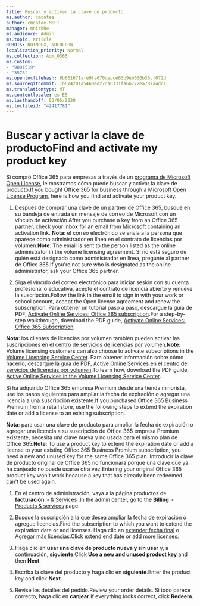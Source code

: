 ```yaml
---
title: Buscar y activar la clave de producto
ms.author: cmcatee
author: cmcatee-MSFT
manager: mnirkhe
ms.audience: Admin
ms.topic: article
ROBOTS: NOINDEX, NOFOLLOW
localization_priority: Normal
ms.collection: Adm_O365
ms.custom:
- "9001519"
- "3576"
ms.openlocfilehash: 8b661671afe9fa670decce63b9eb030b35cf072d
ms.sourcegitcommit: 1b674201a5460ed27da6331fa6b777ea787a4dc1
ms.translationtype: MT
ms.contentlocale: es-ES
ms.lasthandoff: 03/05/2020
ms.locfileid: "42417781"
---
```

# <a name="find-and-activate-my-product-key"></a><span data-ttu-id="d2c1a-102">Buscar y activar la clave de producto</span><span class="sxs-lookup"><span data-stu-id="d2c1a-102">Find and activate my product key</span></span>

<span data-ttu-id="d2c1a-103">Si compró Office 365 para empresas a través de un [programa de Microsoft Open License](https://go.microsoft.com/fwlink/p/?LinkID=613298), le mostramos cómo puede buscar y activar la clave de producto.</span><span class="sxs-lookup"><span data-stu-id="d2c1a-103">If you bought Office 365 for business through a [Microsoft Open License Program](https://go.microsoft.com/fwlink/p/?LinkID=613298), here is how you find and activate your product key.</span></span>

1. <span data-ttu-id="d2c1a-104">Después de comprar una clave de un partner de Office 365, busque en su bandeja de entrada un mensaje de correo de Microsoft con un vínculo de activación.</span><span class="sxs-lookup"><span data-stu-id="d2c1a-104">After you purchase a key from an Office 365 partner, check your inbox for an email from Microsoft containing an activation link.</span></span>  <span data-ttu-id="d2c1a-105">**Nota**: el correo electrónico se envía a la persona que aparece como administrador en línea en el contrato de licencias por volumen.</span><span class="sxs-lookup"><span data-stu-id="d2c1a-105">**Note**: The email is sent to the person listed as the online administrator in the volume licensing agreement.</span></span>  <span data-ttu-id="d2c1a-106">Si no está seguro de quién está designado como administrador en línea, pregunte al partner de Office 365.</span><span class="sxs-lookup"><span data-stu-id="d2c1a-106">If you're not sure who is designated as the online administrator, ask your Office 365 partner.</span></span>

2. <span data-ttu-id="d2c1a-107">Siga el vínculo del correo electrónico para iniciar sesión con su cuenta profesional o educativa, acepte el contrato de licencia abierto y renueve la suscripción.</span><span class="sxs-lookup"><span data-stu-id="d2c1a-107">Follow the link in the email to sign in with your work or school account, accept the Open license agreement and renew the subscription.</span></span>  <span data-ttu-id="d2c1a-108">Para obtener un tutorial paso a paso, descargue la guía de PDF, [Activate Online Services: Office 365 subscription](https://go.microsoft.com/fwlink/p/?LinkId=618100).</span><span class="sxs-lookup"><span data-stu-id="d2c1a-108">For a step-by-step walkthrough, download the PDF guide, [Activate Online Services: Office 365 Subscription](https://go.microsoft.com/fwlink/p/?LinkId=618100).</span></span> 

<span data-ttu-id="d2c1a-109">**Nota**: los clientes de licencias por volumen también pueden activar las suscripciones en el [centro de servicios de licencias por volumen](https://go.microsoft.com/fwlink/p/?LinkID=282016).</span><span class="sxs-lookup"><span data-stu-id="d2c1a-109">**Note**: Volume licensing customers can also choose to activate subscriptions in the [Volume Licensing Service Center](https://go.microsoft.com/fwlink/p/?LinkID=282016).</span></span>  <span data-ttu-id="d2c1a-110">Para obtener información sobre cómo hacerlo, descargue la guía de PDF, [Active Online Services en el centro de servicios de licencias por volumen](https://go.microsoft.com/fwlink/p/?LinkId=618096).</span><span class="sxs-lookup"><span data-stu-id="d2c1a-110">To learn how, download the PDF guide, [Active Online Services in the Volume Licensing Service Center](https://go.microsoft.com/fwlink/p/?LinkId=618096).</span></span>

<span data-ttu-id="d2c1a-111">Si ha adquirido Office 365 empresa Premium desde una tienda minorista, use los pasos siguientes para ampliar la fecha de expiración o agregar una licencia a una suscripción existente.</span><span class="sxs-lookup"><span data-stu-id="d2c1a-111">If you purchased Office 365 Business Premium from a retail store, use the following steps to extend the expiration date or add a license to an existing subscription.</span></span>

<span data-ttu-id="d2c1a-112">**Nota**: para usar una clave de producto para ampliar la fecha de expiración o agregar una licencia a su suscripción de Office 365 empresa Premium existente, necesita una clave nueva y no usada para el mismo plan de Office 365.</span><span class="sxs-lookup"><span data-stu-id="d2c1a-112">**Note**: To use a product key to extend the expiration date or add a license to your existing Office 365 Business Premium subscription, you need a new and unused key for the same Office 365 plan.</span></span>  <span data-ttu-id="d2c1a-113">Introducir la clave de producto original de Office 365 no funcionará porque una clave que ya ha canjeado no puede usarse otra vez.</span><span class="sxs-lookup"><span data-stu-id="d2c1a-113">Entering your original Office 365 product key won't work because a key that has already been redeemed can't be used again.</span></span>

1. <span data-ttu-id="d2c1a-114">En el centro de administración, vaya a la página productos de **facturación** > [& Services](https://go.microsoft.com/fwlink/p/?linkid=842054) .</span><span class="sxs-lookup"><span data-stu-id="d2c1a-114">In the admin center, go to the **Billing** > [Products & services](https://go.microsoft.com/fwlink/p/?linkid=842054) page.</span></span>

2. <span data-ttu-id="d2c1a-115">Busque la suscripción a la que desea ampliar la fecha de expiración o agregue licencias.</span><span class="sxs-lookup"><span data-stu-id="d2c1a-115">Find the subscription to which you want to extend the expiration date or add licenses.</span></span>  <span data-ttu-id="d2c1a-116">Haga clic en [extender fecha final](https://go.microsoft.com/fwlink/p/?linkid=842054) o [Agregar más licencias](https://go.microsoft.com/fwlink/p/?linkid=842054).</span><span class="sxs-lookup"><span data-stu-id="d2c1a-116">Click [extend end date](https://go.microsoft.com/fwlink/p/?linkid=842054) or [add more licenses](https://go.microsoft.com/fwlink/p/?linkid=842054).</span></span>

3. <span data-ttu-id="d2c1a-117">Haga clic en **usar una clave de producto nueva y sin usar** y, a continuación, **siguiente**.</span><span class="sxs-lookup"><span data-stu-id="d2c1a-117">Click **Use a new and unused product key** and then **Next**.</span></span>

4. <span data-ttu-id="d2c1a-118">Escriba la clave del producto y haga clic en **siguiente**.</span><span class="sxs-lookup"><span data-stu-id="d2c1a-118">Enter the product key and click **Next**.</span></span>

5. <span data-ttu-id="d2c1a-119">Revise los detalles del pedido.</span><span class="sxs-lookup"><span data-stu-id="d2c1a-119">Review your order details.</span></span>  <span data-ttu-id="d2c1a-120">Si todo parece correcto, haga clic en **canjear**.</span><span class="sxs-lookup"><span data-stu-id="d2c1a-120">If everything looks correct, click **Redeem**.</span></span>